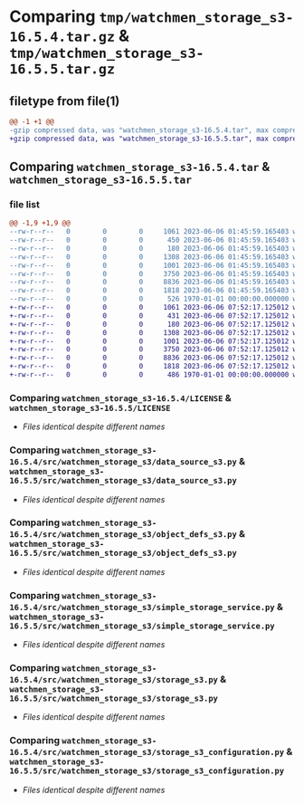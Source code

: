 # Comparing `tmp/watchmen_storage_s3-16.5.4.tar.gz` & `tmp/watchmen_storage_s3-16.5.5.tar.gz`

## filetype from file(1)

```diff
@@ -1 +1 @@
-gzip compressed data, was "watchmen_storage_s3-16.5.4.tar", max compression
+gzip compressed data, was "watchmen_storage_s3-16.5.5.tar", max compression
```

## Comparing `watchmen_storage_s3-16.5.4.tar` & `watchmen_storage_s3-16.5.5.tar`

### file list

```diff
@@ -1,9 +1,9 @@
--rw-r--r--   0        0        0     1061 2023-06-06 01:45:59.165403 watchmen_storage_s3-16.5.4/LICENSE
--rw-r--r--   0        0        0      450 2023-06-06 01:45:59.165403 watchmen_storage_s3-16.5.4/pyproject.toml
--rw-r--r--   0        0        0      180 2023-06-06 01:45:59.165403 watchmen_storage_s3-16.5.4/src/watchmen_storage_s3/__init__.py
--rw-r--r--   0        0        0     1308 2023-06-06 01:45:59.165403 watchmen_storage_s3-16.5.4/src/watchmen_storage_s3/data_source_s3.py
--rw-r--r--   0        0        0     1001 2023-06-06 01:45:59.165403 watchmen_storage_s3-16.5.4/src/watchmen_storage_s3/object_defs_s3.py
--rw-r--r--   0        0        0     3750 2023-06-06 01:45:59.165403 watchmen_storage_s3-16.5.4/src/watchmen_storage_s3/simple_storage_service.py
--rw-r--r--   0        0        0     8836 2023-06-06 01:45:59.165403 watchmen_storage_s3-16.5.4/src/watchmen_storage_s3/storage_s3.py
--rw-r--r--   0        0        0     1818 2023-06-06 01:45:59.165403 watchmen_storage_s3-16.5.4/src/watchmen_storage_s3/storage_s3_configuration.py
--rw-r--r--   0        0        0      526 1970-01-01 00:00:00.000000 watchmen_storage_s3-16.5.4/PKG-INFO
+-rw-r--r--   0        0        0     1061 2023-06-06 07:52:17.125012 watchmen_storage_s3-16.5.5/LICENSE
+-rw-r--r--   0        0        0      431 2023-06-06 07:52:17.125012 watchmen_storage_s3-16.5.5/pyproject.toml
+-rw-r--r--   0        0        0      180 2023-06-06 07:52:17.125012 watchmen_storage_s3-16.5.5/src/watchmen_storage_s3/__init__.py
+-rw-r--r--   0        0        0     1308 2023-06-06 07:52:17.125012 watchmen_storage_s3-16.5.5/src/watchmen_storage_s3/data_source_s3.py
+-rw-r--r--   0        0        0     1001 2023-06-06 07:52:17.125012 watchmen_storage_s3-16.5.5/src/watchmen_storage_s3/object_defs_s3.py
+-rw-r--r--   0        0        0     3750 2023-06-06 07:52:17.125012 watchmen_storage_s3-16.5.5/src/watchmen_storage_s3/simple_storage_service.py
+-rw-r--r--   0        0        0     8836 2023-06-06 07:52:17.125012 watchmen_storage_s3-16.5.5/src/watchmen_storage_s3/storage_s3.py
+-rw-r--r--   0        0        0     1818 2023-06-06 07:52:17.125012 watchmen_storage_s3-16.5.5/src/watchmen_storage_s3/storage_s3_configuration.py
+-rw-r--r--   0        0        0      486 1970-01-01 00:00:00.000000 watchmen_storage_s3-16.5.5/PKG-INFO
```

### Comparing `watchmen_storage_s3-16.5.4/LICENSE` & `watchmen_storage_s3-16.5.5/LICENSE`

 * *Files identical despite different names*

### Comparing `watchmen_storage_s3-16.5.4/src/watchmen_storage_s3/data_source_s3.py` & `watchmen_storage_s3-16.5.5/src/watchmen_storage_s3/data_source_s3.py`

 * *Files identical despite different names*

### Comparing `watchmen_storage_s3-16.5.4/src/watchmen_storage_s3/object_defs_s3.py` & `watchmen_storage_s3-16.5.5/src/watchmen_storage_s3/object_defs_s3.py`

 * *Files identical despite different names*

### Comparing `watchmen_storage_s3-16.5.4/src/watchmen_storage_s3/simple_storage_service.py` & `watchmen_storage_s3-16.5.5/src/watchmen_storage_s3/simple_storage_service.py`

 * *Files identical despite different names*

### Comparing `watchmen_storage_s3-16.5.4/src/watchmen_storage_s3/storage_s3.py` & `watchmen_storage_s3-16.5.5/src/watchmen_storage_s3/storage_s3.py`

 * *Files identical despite different names*

### Comparing `watchmen_storage_s3-16.5.4/src/watchmen_storage_s3/storage_s3_configuration.py` & `watchmen_storage_s3-16.5.5/src/watchmen_storage_s3/storage_s3_configuration.py`

 * *Files identical despite different names*

